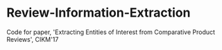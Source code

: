 # Review-Information-Extraction
Code for paper, 'Extracting Entities of Interest from Comparative Product Reviews', CIKM'17
